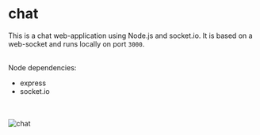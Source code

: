 # chat

This is a chat web-application using Node.js and socket.io. 
It is based on a web-socket and runs locally on port `3000`.

<br>
Node dependencies:

- express
- socket.io

<br><br>
![chat](https://github.com/moritzmitterdorfer/chat/blob/master/chat.png)
